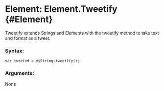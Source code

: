 Element: Element.Tweetify {#Element}
=====================================

Tweetify extends Strings and Elements with the tweetify method to take text and format as a tweet.


### Syntax:

	var tweeted = myString.tweetify();

### Arguments:

None